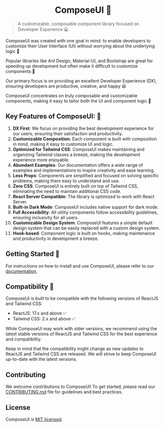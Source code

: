 <h1 align="center">ComposeUI 🔳</h1>

> A customizable, composable component library focused on Developer Experience 💻

ComposeUI was created with one goal in mind: to enable developers to customize their User Interface (UI) without worrying about the underlying logic 🎨

Popular libraries like Ant Design, Material-UI, and Bootstrap are great for speeding up development but often make it difficult to customize components 🔧

Our primary focus is on providing an excellent Developer Experience (DX), ensuring developers are productive, creative, and happy 😃

ComposeUI concentrates on truly composable and customizable components, making it easy to tailor both the UI and component logic 🔀

## Key Features of ComposeUI: 🌟

1. **DX First**: We focus on providing the best development experience for our users, ensuring their satisfaction and productivity.
2. **Customizable Composition**: Each component is built with composition in mind, making it easy to customize UI and logic.
3. **Optimized for Tailwind CSS**: ComposeUI makes maintaining and organizing Tailwind classes a breeze, making the development experience more enjoyable.
4. **Abundant Examples**: Our documentation offers a wide range of examples and implementations to inspire creativity and ease learning.
5. **Less Props**: Components are simplified and focused on solving specific problems, making them easy to understand and use.
6. **Zero CSS**: ComposeUI is entirely built on top of Tailwind CSS, eliminating the need to maintain additional CSS code.
7. **React Server Compatible**: The library is optimized to work with React Server.
8. **Built-in Dark Mode**: ComposeUI includes native support for dark mode.
9. **Full Accessibility**: All utility components follow accessibility guidelines, ensuring inclusivity for all users.
10. **Customizable Design System**: ComposeUI features a simple default design system that can be easily replaced with a custom design system.
11. **Hook-based**: Component logic is built on hooks, making maintenance and productivity in development a breeze.

## Getting Started 🏁

For instructions on how to install and use ComposeUI, please refer to our [documentation](link-to-documentation).

## Compatibility 🤝

ComposeUI is built to be compatible with the following versions of ReactJS and Tailwind CSS:

- ReactJS: 17.x and above ✅
- Tailwind CSS: 2.x and above ✅

While ComposeUI may work with older versions, we recommend using the latest stable versions of ReactJS and Tailwind CSS for the best experience and compatibility.

Keep in mind that the compatibility might change as new updates to ReactJS and Tailwind CSS are released. We will strive to keep ComposeUI up-to-date with the latest versions.

## Contributing

We welcome contributions to ComposeUI! To get started, please read our [CONTRIBUTING.md](./CONTRIBUTING.md) file for guidelines and best practices.

## License

ComposeUI is [MIT licensed](./LICENSE).
